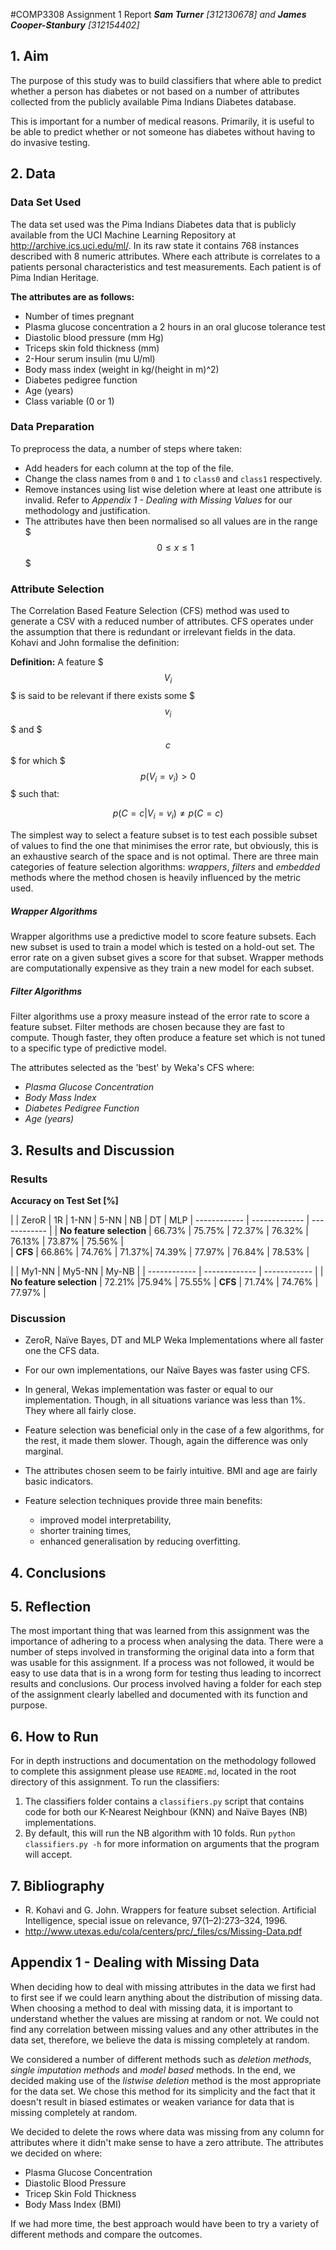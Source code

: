 #COMP3308 Assignment 1 Report
***Sam Turner** [312130678] and **James Cooper-Stanbury** [312154402]*

## 1. Aim

The purpose of this study was to build classifiers that where able to predict whether a person has diabetes or not based on a number of attributes collected from the publicly available Pima Indians Diabetes database.

This is important for a number of medical reasons. Primarily, it is useful to be able to predict whether or not someone has diabetes without having to do invasive testing.


## 2. Data

### Data Set Used

The data set used was the Pima Indians Diabetes data that is publicly available from the UCI Machine Learning Repository at http://archive.ics.uci.edu/ml/. In its raw state it contains 768 instances described with 8 numeric attributes. Where each attribute is correlates to a patients personal characteristics and test measurements. Each patient is of Pima Indian Heritage.

**The attributes are as follows:**

   * Number of times pregnant
   * Plasma glucose concentration a 2 hours in an oral glucose tolerance test
   * Diastolic blood pressure (mm Hg)
   * Triceps skin fold thickness (mm)
   * 2-Hour serum insulin (mu U/ml)
   * Body mass index (weight in kg/(height in m)^2)
   * Diabetes pedigree function
   * Age (years)
   * Class variable (0 or 1)


### Data Preparation

To preprocess the data, a number of steps where taken:

* Add headers for each column at the top of the file.
* Change the class names from `0` and `1` to `class0` and `class1` respectively.
* Remove instances using list wise deletion where at least one attribute is invalid. Refer to *Appendix 1 - Dealing with Missing Values* for our methodology and justification.
* The attributes have then been normalised so all values are in the range $$$0 ≤ x ≤ 1$$$

### Attribute Selection

The Correlation Based Feature Selection (CFS) method was used to generate a CSV with a reduced number of attributes. CFS operates under the assumption that there is redundant or irrelevant fields in the data. Kohavi and John formalise the definition:

**Definition:** A feature $$$V_i$$$ is said to be relevant if there exists some $$$v_i$$$ and $$$c$$$ for which $$$p(V_i = v_i) > 0$$$ such that:

$$
p(C =c|V_i =v_i) \neq p(C =c)
$$

The simplest way to select a feature subset is to test each possible subset of values to find the one that minimises the error rate, but obviously, this is an exhaustive search of the space and is not optimal. There are three main categories of feature selection algorithms: *wrappers*, *filters* and *embedded* methods where the method chosen is heavily influenced by the metric used.

##### Wrapper Algorithms

Wrapper algorithms use a predictive model to score feature subsets. Each new subset is used to train a model which is tested on a hold-out set. The error rate on a given subset gives a score for that subset. Wrapper methods are computationally expensive as they train a new model for each subset.

##### Filter Algorithms

Filter algorithms use a proxy measure instead of the error rate to score a feature subset. Filter methods are chosen because they are fast to compute. Though faster, they often produce a feature set which is not tuned to a specific type of predictive model.

The attributes selected as the 'best' by Weka's CFS where:

* *Plasma Glucose Concentration*
* *Body Mass Index*
* *Diabetes Pedigree Function*
* *Age (years)*


## 3. Results and Discussion

### Results

**Accuracy on Test Set [%]**

|										 | ZeroR | 1R | 1-NN | 5-NN | NB | DT | MLP
| ------------ 							| ------------- | ------------ |
| **No feature selection** | 66.73% | 75.75% | 72.37% | 76.32% | 76.13% | 73.87% | 75.56% |   
| **CFS** | 66.86% | 74.76%  | 71.37%| 74.39% | 77.97% | 76.84% | 78.53% |

|										 | My1-NN | My5-NN | My-NB |
| ------------ 							| ------------- | ------------ |
| **No feature selection** |  72.21% |75.94%  | 75.55%
| **CFS** | 71.74% | 74.76% | 77.97% |

### Discussion

* ZeroR, Naïve Bayes, DT and MLP Weka Implementations where all faster one the CFS data.
*  For our own implementations, our Naïve Bayes was faster using CFS.
*  In general, Wekas implementation was faster or equal to our implementation. Though, in all situations variance was less than 1%. They where all fairly close.
*  Feature selection was beneficial only in the case of a few algorithms, for the rest, it made them slower. Though, again the difference was only marginal.
* The attributes chosen seem to be fairly intuitive. BMI and age are fairly basic indicators.
* Feature selection techniques provide three main benefits:

	* improved model interpretability,
	* shorter training times,
	* enhanced generalisation by reducing overfitting.


## 4. Conclusions

## 5. Reflection

The most important thing that was learned from this assignment was the importance of adhering to a process when analysing the data. There were a number of steps involved in transforming the original data into a form that was usable for this assignment. If a process was not followed, it would be easy to use data that is in a wrong form for testing thus leading to incorrect results and conclusions. Our process involved having a folder for each step of the assignment clearly labelled and documented with its function and purpose.


## 6. How to Run

For in depth instructions and documentation on the methodology followed to complete this assignment please use `README.md`, located in the root directory of this assignment. To run the classifiers:

1. The classifiers folder contains a `classifiers.py` script that contains code for both our K-Nearest Neighbour (KNN) and Naïve Bayes (NB) implementations.
2. By default, this will run the NB algorithm with 10 folds. Run `python classifiers.py -h` for more information on arguments that the program will accept.


## 7. Bibliography

* R. Kohavi and G. John. Wrappers for feature subset selection. Artificial Intelligence, special issue on relevance, 97(1–2):273–324, 1996.
* http://www.utexas.edu/cola/centers/prc/_files/cs/Missing-Data.pdf

## Appendix 1 - Dealing with Missing Data

When deciding how to deal with missing attributes in the data we first had to first see if we could learn anything about the distribution of missing data. When choosing a method to deal with missing data, it is important to understand whether the values are missing at random or not. We could not find any correlation between missing values and any other attributes in the data set, therefore, we believe the data is missing completely at random.

We considered a number of different methods such as *deletion methods*, *single imputation methods* and *model based* methods. In the end, we decided making use of the *listwise deletion* method is the most appropriate for the data set. We chose this method for its simplicity and the fact that it doesn't result in biased estimates or weaken variance for data that is missing completely at random.

We decided to delete the rows where data was missing from any column for attributes where it didn't make sense to have a zero attribute. The attributes we decided on where:

* Plasma Glucose Concentration
* Diastolic Blood Pressure
* Tricep Skin Fold Thickness
* Body Mass Index (BMI)

If we had more time, the best approach would have been to try a variety of different methods and compare the outcomes.